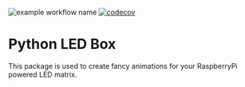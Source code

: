 ![example workflow name](https://github.com/Noperabovi/python_ledbox/workflows/Tests/badge.svg?) [![codecov](https://codecov.io/gh/Noperabovi/python_ledbox/branch/master/graph/badge.svg?token=ZJKGEQ1F1Q)](https://codecov.io/gh/Noperabovi/python_ledbox)

# Python LED Box

This package is used to create fancy animations for your RaspberryPi powered LED matrix.
